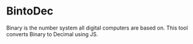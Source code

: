 # BintoDec
Binary is the number system all digital computers are based on. This tool converts Binary to Decimal using JS.
